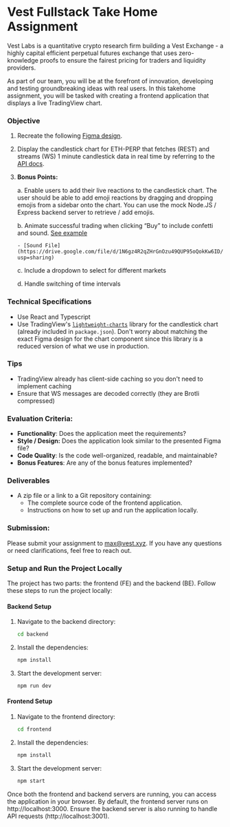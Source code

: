 # Vest Fullstack Take Home Assignment

Vest Labs is a quantitative crypto research firm building a Vest Exchange - a highly capital efficient perpetual futures exchange that uses zero-knowledge proofs to ensure the fairest pricing for traders and liquidity providers.

As part of our team, you will be at the forefront of innovation, developing and testing groundbreaking ideas with real users. In this takehome assignment, you will be tasked with creating a frontend application that displays a live TradingView chart.

### Objective

1.  Recreate the following [Figma design](https://www.figma.com/design/Y0xGAiudDKFthVWTLnyWCT/Frontend-Takehome-Assignment?node-id=0-1&t=hmfOm6qYW2aRQwdN-1).

2.  Display the candlestick chart for ETH-PERP that fetches (REST) and streams (WS) 1 minute candlestick data in real time by referring to the [API docs](https://docs.vest.exchange/getting-started/vest-api#get-klines).

3.  **Bonus Points:**

    a. Enable users to add their live reactions to the candlestick chart. The user should be able to add emoji reactions by dragging and dropping emojis from a sidebar onto the chart. You can use the mock Node.JS / Express backend server to retrieve / add emojis.

    b. Animate successful trading when clicking “Buy” to include confetti and sound. [See example](https://drive.google.com/file/d/1BFJUZw83shYzdXBv9I1maoCMkaPRmkxW/view?usp=sharing)

        - [Sound File](https://drive.google.com/file/d/1N6gz4R2qZHrGnOzu49QUP95oQokKw6ID/view?usp=sharing)

    c. Include a dropdown to select for different markets

    d. Handle switching of time intervals

### Technical Specifications

- Use React and Typescript
- Use TradingView's [`lightweight-charts`](https://github.com/tradingview/lightweight-charts) library for the candlestick chart (already included in `package.json`). Don't worry about matching the exact Figma design for the chart component since this library is a reduced version of what we use in production.

### Tips

- TradingView already has client-side caching so you don't need to implement caching
- Ensure that WS messages are decoded correctly (they are Brotli compressed)

### Evaluation Criteria:

- **Functionality**: Does the application meet the requirements?
- **Style / Design:** Does the application look similar to the presented Figma file?
- **Code Quality**: Is the code well-organized, readable, and maintainable?
- **Bonus Features**: Are any of the bonus features implemented?

### Deliverables

- A zip file or a link to a Git repository containing:
  - The complete source code of the frontend application.
  - Instructions on how to set up and run the application locally.

### Submission:

Please submit your assignment to [max@vest.xyz](mailto:max@vest.xyz). If you have any questions or need clarifications, feel free to reach out.

### Setup and Run the Project Locally

The project has two parts: the frontend (FE) and the backend (BE). Follow these steps to run the project locally:

#### **Backend Setup**

1. Navigate to the backend directory:
   ```bash
   cd backend
   ```
2. Install the dependencies:
   ```bash
   npm install
   ```
3. Start the development server:
   ```bash
   npm run dev
   ```

#### **Frontend Setup**

1. Navigate to the frontend directory:
   ```bash
   cd frontend
   ```
2. Install the dependencies:
   ```bash
   npm install
   ```
3. Start the development server:
   ```bash
   npm start
   ```

Once both the frontend and backend servers are running, you can access the application in your browser. By default, the frontend server runs on http://localhost:3000. Ensure the backend server is also running to handle API requests (http://localhost:3001).
